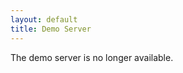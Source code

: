 ```yaml
---
layout: default
title: Demo Server
---
```


The demo server is no longer available.

<!--
The CloudCoder demo server is available for instructors who are
interested in evaluating CloudCoder for use in their own courses:

<a style="margin-left: 40px;" href="https://cloudcoder.org/demo/">https://cloudcoder.org/demo/</a>

Email <dhovemey@ycp.edu> if you would like to request
an account on the demo server.  Please include a brief summary of
why you are interested in using CloudCoder, e.g., you plan
to use it in a course.
-->
